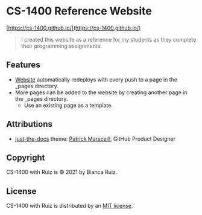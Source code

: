 # CS-1400 Reference Website
[https://cs-1400.github.io/](https://cs-1400.github.io/)
> I created this website as a reference for my students as they complete their programming assignments.

## Features
- [Website](https://cs-1400.github.io/) automatically redeploys with every push to a page in the _pages directory.
- More pages can be added to the website by creating another page in the _pages directory.
  - Use an existing page as a template.

## Attributions
- [just-the-docs](https://github.com/pmarsceill/just-the-docs) theme: [Patrick Marsceill](https://github.com/pmarsceill), GitHub Product Designer

## Copyright
CS-1400 with Ruiz is © 2021 by Bianca Ruiz.

## License
CS-1400 with Ruiz is distributed by an [MIT license]().
